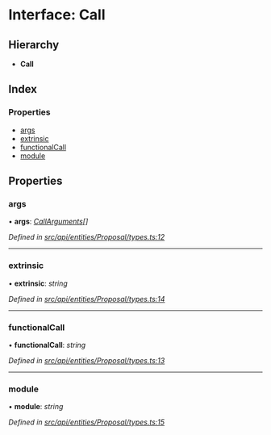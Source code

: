 # Interface: Call

## Hierarchy

* **Call**

## Index

### Properties

* [args](call.md#args)
* [extrinsic](call.md#extrinsic)
* [functionalCall](call.md#functionalcall)
* [module](call.md#module)

## Properties

###  args

• **args**: *[CallArguments](callarguments.md)[]*

*Defined in [src/api/entities/Proposal/types.ts:12](https://github.com/PolymathNetwork/polymesh-sdk/blob/35ecc64/src/api/entities/Proposal/types.ts#L12)*

___

###  extrinsic

• **extrinsic**: *string*

*Defined in [src/api/entities/Proposal/types.ts:14](https://github.com/PolymathNetwork/polymesh-sdk/blob/35ecc64/src/api/entities/Proposal/types.ts#L14)*

___

###  functionalCall

• **functionalCall**: *string*

*Defined in [src/api/entities/Proposal/types.ts:13](https://github.com/PolymathNetwork/polymesh-sdk/blob/35ecc64/src/api/entities/Proposal/types.ts#L13)*

___

###  module

• **module**: *string*

*Defined in [src/api/entities/Proposal/types.ts:15](https://github.com/PolymathNetwork/polymesh-sdk/blob/35ecc64/src/api/entities/Proposal/types.ts#L15)*
